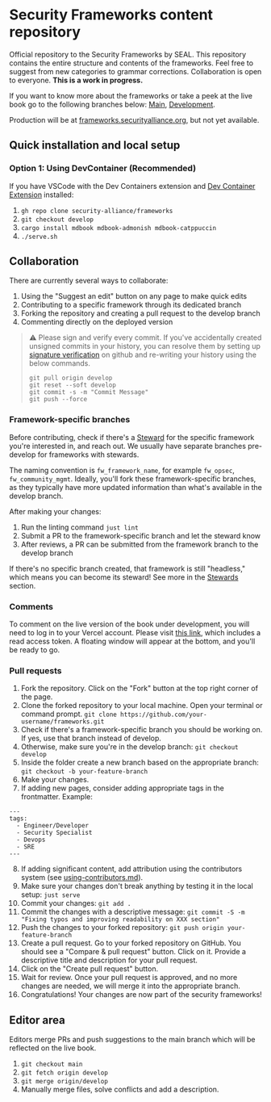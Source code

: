 # Security Frameworks content repository

Official repository to the Security Frameworks by SEAL. This repository contains the entire structure and contents of the frameworks. Feel free to suggest from new categories to grammar corrections. Collaboration is open to everyone. **This is a work in progress.**

If you want to know more about the frameworks or take a peek at the live book go to the following
branches below: [Main](https://seal-frameworks.vercel.app/),
[Development](https://frameworks-git-develop-seal-frameworks.vercel.app/?_vercel_share=zOI0Q3riUfDv1Lq1IylFz2hXQzYPcmLp).

Production will be at [frameworks.securityalliance.org](https://frameworks.securityalliance.org),
but not yet available.

## Quick installation and local setup
### Option 1: Using DevContainer (Recommended)
If you have VSCode with the Dev Containers extension and [Dev Container Extension](https://marketplace.visualstudio.com/items?itemName=ms-vscode-remote.remote-containers) installed:

1. `gh repo clone security-alliance/frameworks`
2. `git checkout develop`
3. `cargo install mdbook mdbook-admonish mdbook-catppuccin`
4. `./serve.sh`

## Collaboration

There are currently several ways to collaborate:

1. Using the "Suggest an edit" button on any page to make quick edits
2. Contributing to a specific framework through its dedicated branch
3. Forking the repository and creating a pull request to the develop branch
4. Commenting directly on the deployed version

> ⚠️ Please sign and verify every commit. If you've accidentally created unsigned
> commits in your history, you can resolve them by setting up [signature verification](https://docs.github.com/en/authentication/managing-commit-signature-verification/about-commit-signature-verification#gpg-commit-signature-verification)
> on github and re-writing your history using the below commands.
>
> ```
> git pull origin develop
> git reset --soft develop
> git commit -s -m "Commit Message"
> git push --force
> ```

### Framework-specific branches

Before contributing, check if there's a [Steward](https://frameworks.securityalliance.dev/contribute/contributors.html#stewards) for the specific framework you're interested in, and reach out. We usually have separate branches pre-develop for frameworks with stewards.

The naming convention is `fw_framework_name`, for example `fw_opsec`, `fw_community_mgmt`. Ideally, you'll fork these framework-specific branches, as they typically have more updated information than what's available in the develop branch.

After making your changes:
1. Run the linting command `just lint`
2. Submit a PR to the framework-specific branch and let the steward know
3. After reviews, a PR can be submitted from the framework branch to the develop branch

If there's no specific branch created, that framework is still "headless," which means you can become its steward! See more in the [Stewards](src/contribute/stewards.md) section.

### Comments

To comment on the live version of the book under development, you will need to log in to your Vercel account. Please visit [this link](https://frameworks-git-develop-seal-frameworks.vercel.app/?_vercel_share=zOI0Q3riUfDv1Lq1IylFz2hXQzYPcmLp), which includes a read access token. A floating window will appear at the bottom, and you'll be ready to go.

### Pull requests

1. Fork the repository. Click on the "Fork" button at the top right corner of the page.
2. Clone the forked repository to your local machine. Open your terminal or command prompt.
   `git clone https://github.com/your-username/frameworks.git`
3. Check if there's a framework-specific branch you should be working on. If yes, use that branch instead of develop.
4. Otherwise, make sure you're in the develop branch:
   `git checkout develop`
5. Inside the folder create a new branch based on the appropriate branch:
   `git checkout -b your-feature-branch`
6. Make your changes.
7. If adding new pages, consider adding appropriate tags in the frontmatter. Example:

```
---
tags:
  - Engineer/Developer
  - Security Specialist
  - Devops
  - SRE
---
```

8. If adding significant content, add attribution using the contributors system (see [using-contributors.md](src/config/using-contributors.md)).
9. Make sure your changes don't break anything by testing it in the local setup:
   `just serve`
10. Commit your changes:
    `git add .`
11. Commit the changes with a descriptive message:
    `git commit -S -m "Fixing typos and improving readability on XXX section"`
12. Push the changes to your forked repository:
    `git push origin your-feature-branch`
13. Create a pull request. Go to your forked repository on GitHub. You should see a "Compare & pull request" button. Click on it. Provide a descriptive title and description for your pull request.
14. Click on the "Create pull request" button.
15. Wait for review. Once your pull request is approved, and no more changes are needed, we will merge it into the appropriate branch.
16. Congratulations! Your changes are now part of the security frameworks!

## Editor area

Editors merge PRs and push suggestions to the main branch which will be reflected on the live book.

1. `git checkout main`
2. `git fetch origin develop`
3. `git merge origin/develop`
4. Manually merge files, solve conflicts and add a description.